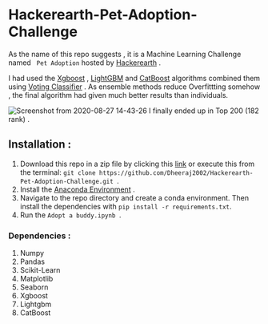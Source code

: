# Hackerearth-Pet-Adoption-Challenge

As the name of this repo suggests , it is a Machine Learning Challenge named ``` Pet Adoption``` hosted by [Hackerearth](https://www.hackerearth.com/challenges/) .

I had used the [Xgboost](https://xgboost.readthedocs.io/en/latest/) , [LightGBM](https://lightgbm.readthedocs.io/en/latest/) and [CatBoost](https://catboost.ai/) algorithms combined them using [Voting Classifier](https://scikit-learn.org/stable/modules/generated/sklearn.ensemble.VotingClassifier.html) .
As ensemble methods reduce Overfittting somehow , the final algorithm had given much better results than individuals. 

![Screenshot from 2020-08-27 14-43-26](https://user-images.githubusercontent.com/60084550/92767704-fd722300-f3b4-11ea-9d37-c69c17873c44.png)
I finally ended up in Top 200 (182 rank) .

## Installation :

1. Download this repo in a zip file by clicking this [link](https://github.com/Dheeraj2002/Hackerearth-Pet-Adoption-Challenge/archive/master.zip) or execute this from the terminal: ```git clone https://github.com/Dheeraj2002/Hackerearth-Pet-Adoption-Challenge.git ```.
2. Install the [Anaconda Environment](https://anaconda.org/anaconda/anaconda-navigator) .
3. Navigate to the repo directory and create a conda environment. Then install the dependencies with ```pip install -r requirements.txt```.
4. Run the  ```Adopt a buddy.ipynb ```.

### Dependencies :

1. Numpy
2. Pandas
3. Scikit-Learn
4. Matplotlib
5. Seaborn
6. Xgboost
7. Lightgbm
8. CatBoost
